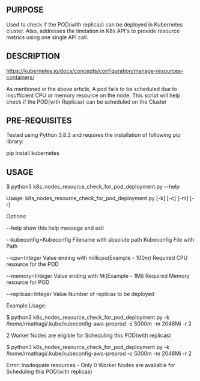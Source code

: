 ## PURPOSE
Used to check if the POD(with replicas) can be deployed in Kubernetes cluster. Also, addresses the limitation in K8s API's to provide resource metrics using one single API call. 

## DESCRIPTION

https://kubernetes.io/docs/concepts/configuration/manage-resources-containers/

As mentioned in the above article, A pod fails to be scheduled due to insufficient CPU or memory resource on the node. This script will help check if the POD(with Replicas) can be scheduled on the Cluster

## PRE-REQUISITES

Tested using Python 3.8.2 and requires the installation of following pip library:

pip install kubernetes

## USAGE

$ python3 k8s_nodes_resource_check_for_pod_deployment.py \--help

Usage: k8s_nodes_resource_check_for_pod_deployment.py [\-k] [\-c] [\-m] [\-r]

Options:

  \--help            show this help message and exit

  \--kubeconfig=Kubeconfig Filename with absolute path
                        Kubeconfig File with Path
                        
  \--cpu=Integer Value ending with millicpu(Example - 100m)
                        Required CPU resource for the POD
                        
  \--memory=Integer Value ending with Mi(Example - 1Mi)
                        Required Memory resource for POD
                        
  \--replicas=Integer Value
                        Number of replicas to be deployed


Example Usage:

$ python3 k8s_nodes_resource_check_for_pod_deployment.py -k /home/rmathagi/.kube/kubeconfig-aws-preprod -c 5000m -m 2048Mi -r 2

2 Worker Nodes are eligible for Scheduling this POD(with replicas)


$ python3 k8s_nodes_resource_check_for_pod_deployment.py -k /home/rmathagi/.kube/kubeconfig-aws-preprod -c 5000m -m 2048Mi -r 2

Error: Inadequate resources - Only 0 Worker Nodes are available for Scheduling this POD(with replicas)
